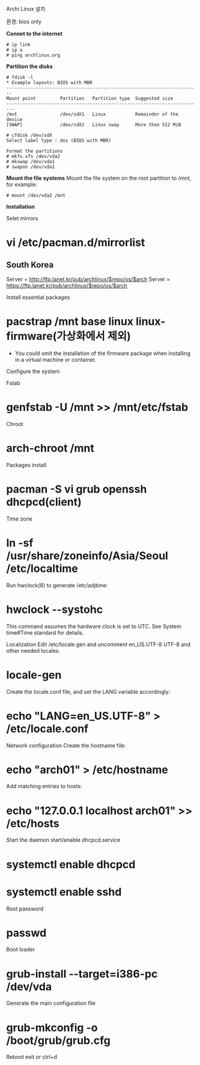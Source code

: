 Archi Linux 설치

환경: bios only

__Connet to the internet__
```
# ip link
# ip a
# ping archlinux.org
```

__Partition the disks__
```
# fdisk -l
* Example layouts: BIOS with MBR
------------------------------------------------------------------------
Mount point			Partition	Partition type	Suggested size
-------------------------------------------------------------------------
/mnt				/dev/sdX1	Linux			Remainder of the device
[SWAP]				/dev/sdX2	Linux swap		More than 512 MiB

# cfdisk /dev/sdX
Select label type : dos (BIOS with MBR)

Format the partitions
# mkfs.xfs /dev/vda2
# mkswap /dev/vda1
# swapon /dev/vda1
```

__Mount the file systems__
Mount the file system on the root partition to /mnt, for example:
```
# mount /dev/vda2 /mnt
```

__Installation__

Selet mirrors
# vi /etc/pacman.d/mirrorlist
## South Korea
Server = http://ftp.lanet.kr/pub/archlinux/$repo/os/$arch
Server = https://ftp.lanet.kr/pub/archlinux/$repo/os/$arch

Install essential packages
# pacstrap /mnt base linux linux-firmware(가상화에서 제외)
* You could omit the installation of the firmware package when installing in a virtual machine or container.


Configure the system

Fstab
# genfstab -U /mnt >> /mnt/etc/fstab

Chroot
# arch-chroot /mnt

Packages install
# pacman -S vi grub openssh dhcpcd(client)

Time zone
# ln -sf /usr/share/zoneinfo/Asia/Seoul /etc/localtime
Run hwclock(8) to generate /etc/adjtime:
# hwclock --systohc
This command assumes the hardware clock is set to UTC. See System time#Time standard for details.

Localization
Edit /etc/locale.gen and uncomment en_US.UTF-8 UTF-8 and other needed locales.
# locale-gen
Create the locale.conf file, and set the LANG variable accordingly:
# echo "LANG=en_US.UTF-8" > /etc/locale.conf

Network configuration
Create the hostname file:
# echo "arch01" > /etc/hostname
 Add matching entries to hosts:
# echo "127.0.0.1	localhost	arch01" >> /etc/hosts

Start the daemon start/enable dhcpcd.service
# systemctl enable dhcpcd
# systemctl enable sshd


Root password
# passwd

Boot loader
# grub-install --target=i386-pc /dev/vda
Generate the main configuration file
# grub-mkconfig -o /boot/grub/grub.cfg


Reboot
exit or ctrl+d 

